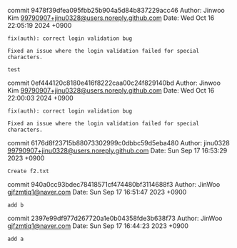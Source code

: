 commit 9478f39dfea095fbb25b904a5d84b837229acc46
Author: Jinwoo Kim <99790907+jinu0328@users.noreply.github.com>
Date:   Wed Oct 16 22:05:19 2024 +0900

    fix(auth): correct login validation bug
    
    Fixed an issue where the login validation failed for special characters.
    
    test

commit 0ef444120c8180e416f8222caa00c24f829140bd
Author: Jinwoo Kim <99790907+jinu0328@users.noreply.github.com>
Date:   Wed Oct 16 22:00:03 2024 +0900

    fix(auth): correct login validation bug
    
    Fixed an issue where the login validation failed for special characters.

commit 6176d8f23715b88073302999c0dbbc59d5eba480
Author: jinu0328 <99790907+jinu0328@users.noreply.github.com>
Date:   Sun Sep 17 16:53:29 2023 +0900

    Create f2.txt

commit 940a0cc93bdec78418571cf474480bf3114688f3
Author: JinWoo <gjfzmtiq1@naver.com>
Date:   Sun Sep 17 16:51:47 2023 +0900

    add b

commit 2397e99df977d267720a1e0b04358fde3b638f73
Author: JinWoo <gjfzmtiq1@naver.com>
Date:   Sun Sep 17 16:44:23 2023 +0900

    add a
